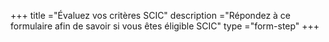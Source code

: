+++
title ="Évaluez vos critères SCIC"
description ="Répondez à ce formulaire afin de savoir si vous êtes éligible SCIC"
type ="form-step"
+++
